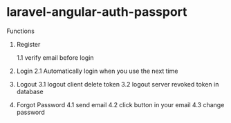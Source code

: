 # laravel-angular-auth-passport
Functions
  1. Register
    
		1.1 verify email before login
  2. Login
    2.1 Automatically login when you use the next time
  3. Logout
    3.1 logout client delete token
    3.2 logout server revoked token in database
  4. Forgot Password
    4.1 send email
    4.2 click button in your email
    4.3 change password
